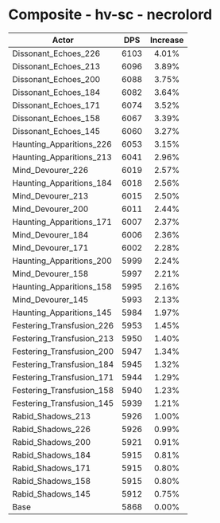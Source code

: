 # Composite - hv-sc - necrolord
| Actor | DPS | Increase |
|---|:---:|:---:|
|Dissonant_Echoes_226|6103|4.01%|
|Dissonant_Echoes_213|6096|3.89%|
|Dissonant_Echoes_200|6088|3.75%|
|Dissonant_Echoes_184|6082|3.64%|
|Dissonant_Echoes_171|6074|3.52%|
|Dissonant_Echoes_158|6067|3.39%|
|Dissonant_Echoes_145|6060|3.27%|
|Haunting_Apparitions_226|6053|3.15%|
|Haunting_Apparitions_213|6041|2.96%|
|Mind_Devourer_226|6019|2.57%|
|Haunting_Apparitions_184|6018|2.56%|
|Mind_Devourer_213|6015|2.50%|
|Mind_Devourer_200|6011|2.44%|
|Haunting_Apparitions_171|6007|2.37%|
|Mind_Devourer_184|6006|2.36%|
|Mind_Devourer_171|6002|2.28%|
|Haunting_Apparitions_200|5999|2.24%|
|Mind_Devourer_158|5997|2.21%|
|Haunting_Apparitions_158|5995|2.16%|
|Mind_Devourer_145|5993|2.13%|
|Haunting_Apparitions_145|5984|1.97%|
|Festering_Transfusion_226|5953|1.45%|
|Festering_Transfusion_213|5950|1.40%|
|Festering_Transfusion_200|5947|1.34%|
|Festering_Transfusion_184|5945|1.32%|
|Festering_Transfusion_171|5944|1.29%|
|Festering_Transfusion_158|5940|1.23%|
|Festering_Transfusion_145|5939|1.21%|
|Rabid_Shadows_213|5926|1.00%|
|Rabid_Shadows_226|5926|0.99%|
|Rabid_Shadows_200|5921|0.91%|
|Rabid_Shadows_184|5915|0.81%|
|Rabid_Shadows_171|5915|0.80%|
|Rabid_Shadows_158|5915|0.80%|
|Rabid_Shadows_145|5912|0.75%|
|Base|5868|0.00%|
